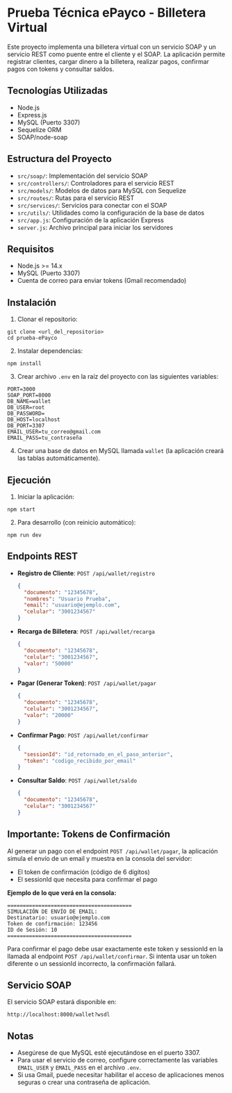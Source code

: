 # Prueba Técnica ePayco - Billetera Virtual

Este proyecto implementa una billetera virtual con un servicio SOAP y un servicio REST como puente entre el cliente y el SOAP. La aplicación permite registrar clientes, cargar dinero a la billetera, realizar pagos, confirmar pagos con tokens y consultar saldos.

## Tecnologías Utilizadas

- Node.js
- Express.js
- MySQL (Puerto 3307)
- Sequelize ORM
- SOAP/node-soap

## Estructura del Proyecto

- `src/soap/`: Implementación del servicio SOAP
- `src/controllers/`: Controladores para el servicio REST
- `src/models/`: Modelos de datos para MySQL con Sequelize
- `src/routes/`: Rutas para el servicio REST
- `src/services/`: Servicios para conectar con el SOAP
- `src/utils/`: Utilidades como la configuración de la base de datos
- `src/app.js`: Configuración de la aplicación Express
- `server.js`: Archivo principal para iniciar los servidores

## Requisitos

- Node.js >= 14.x
- MySQL (Puerto 3307)
- Cuenta de correo para enviar tokens (Gmail recomendado)

## Instalación

1. Clonar el repositorio:
```
git clone <url_del_repositorio>
cd prueba-ePayco
```

2. Instalar dependencias:
```
npm install
```

3. Crear archivo `.env` en la raíz del proyecto con las siguientes variables:
```
PORT=3000
SOAP_PORT=8000
DB_NAME=wallet
DB_USER=root
DB_PASSWORD=
DB_HOST=localhost
DB_PORT=3307
EMAIL_USER=tu_correo@gmail.com
EMAIL_PASS=tu_contraseña
```

4. Crear una base de datos en MySQL llamada `wallet` (la aplicación creará las tablas automáticamente).

## Ejecución

1. Iniciar la aplicación:
```
npm start
```

2. Para desarrollo (con reinicio automático):
```
npm run dev
```

## Endpoints REST

- **Registro de Cliente**: `POST /api/wallet/registro`
  ```json
  {
    "documento": "12345678",
    "nombres": "Usuario Prueba",
    "email": "usuario@ejemplo.com",
    "celular": "3001234567"
  }
  ```

- **Recarga de Billetera**: `POST /api/wallet/recarga`
  ```json
  {
    "documento": "12345678",
    "celular": "3001234567",
    "valor": "50000"
  }
  ```

- **Pagar (Generar Token)**: `POST /api/wallet/pagar`
  ```json
  {
    "documento": "12345678",
    "celular": "3001234567",
    "valor": "20000"
  }
  ```

- **Confirmar Pago**: `POST /api/wallet/confirmar`
  ```json
  {
    "sessionId": "id_retornado_en_el_paso_anterior",
    "token": "codigo_recibido_por_email"
  }
  ```

- **Consultar Saldo**: `POST /api/wallet/saldo`
  ```json
  {
    "documento": "12345678",
    "celular": "3001234567"
  }
  ```

## Importante: Tokens de Confirmación

Al generar un pago con el endpoint `POST /api/wallet/pagar`, la aplicación simula el envío de un email y muestra en la consola del servidor:
- El token de confirmación (código de 6 dígitos)
- El sessionId que necesita para confirmar el pago

**Ejemplo de lo que verá en la consola:**
```
========================================
SIMULACIÓN DE ENVÍO DE EMAIL:
Destinatario: usuario@ejemplo.com
Token de confirmación: 123456
ID de Sesión: 10
========================================
```

Para confirmar el pago debe usar exactamente este token y sessionId en la llamada al endpoint `POST /api/wallet/confirmar`. 
Si intenta usar un token diferente o un sessionId incorrecto, la confirmación fallará.

## Servicio SOAP

El servicio SOAP estará disponible en:
```
http://localhost:8000/wallet?wsdl
```

## Notas

- Asegúrese de que MySQL esté ejecutándose en el puerto 3307.
- Para usar el servicio de correo, configure correctamente las variables `EMAIL_USER` y `EMAIL_PASS` en el archivo `.env`.
- Si usa Gmail, puede necesitar habilitar el acceso de aplicaciones menos seguras o crear una contraseña de aplicación. 